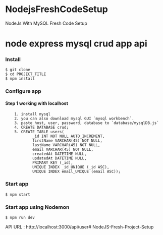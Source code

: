 # NodejsFreshCodeSetup
NodeJs With MySQL Fresh Code Setup

# node express mysql crud app api

### Install

    $ git clone 
    $ cd PROJECT_TITLE
    $ npm install

### Configure app

#### Step 1 working with localhost

        1. install mysql
        2. you can also download mysql GUI `mysql workbench`.
        3. paste host, user, password, database to `database/mysqlDB.js`
        4. CREATE DATABASE crud;
        5. CREATE TABLE users(
                _id INT NOT NULL AUTO_INCREMENT,
                firstName VARCHAR(45) NOT NULL,
                lastName VARCHAR(45) NOT NULL,
                email VARCHAR(45) NOT NULL,
                createdAt DATETIME NULL,
                updatedAt DATETIME NULL,
                PRIMARY KEY (_id),
                UNIQUE INDEX _id_UNIQUE (_id ASC),
                UNIQUE INDEX email_UNIQUE (email ASC));

### Start app

    $ npm start

### Start app using Nodemon

    $ npm run dev

API URL : http://localhost:3000/api/user#   N o d e J S - F r e s h - P r o j e c t - S e t u p  
 